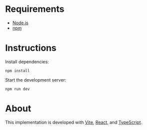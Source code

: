 # Requirements

- [Node.js](//nodejs.org)
- [npm](//nodejs.org)

# Instructions

Install dependencies:
```
npm install
```

Start the development server:
```
npm run dev
```

# About

This implementation is developed with [Vite](//vitejs.dev), [React](//react.dev), and [TypeScript](//www.typescriptlang.org).

